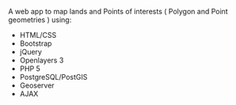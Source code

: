 A web app to map lands and Points of interests ( Polygon and Point geometries )
using:

- HTML/CSS
- Bootstrap
- jQuery
- Openlayers 3
- PHP 5
- PostgreSQL/PostGIS
- Geoserver
- AJAX

